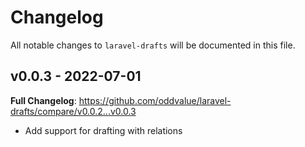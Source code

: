 # Changelog

All notable changes to `laravel-drafts` will be documented in this file.

## v0.0.3 - 2022-07-01

**Full Changelog**: https://github.com/oddvalue/laravel-drafts/compare/v0.0.2...v0.0.3

- Add support for drafting with relations
